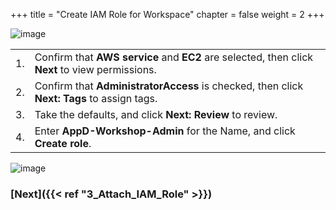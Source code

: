 +++
title = "Create IAM Role for Workspace"
chapter = false
weight = 2
+++

![image](/images/30_Workshop_Setup/ad_team_tech_lead.png)

<table class="table-with-numbers-and-wrapped-text">
   <tr class="main-row">
      <td class="med-number-bold">1.</td>
      <td class="sm-text">Confirm that <strong>AWS service</strong> and <strong>EC2</strong> are selected, then click <strong>Next</strong> to view permissions.</td>
   </tr>

   <tr class="main-row">
      <td class="med-number-bold">2.</td>
      <td class="sm-text">Confirm that <strong>AdministratorAccess</strong> is checked, then click <strong>Next: Tags</strong> to assign tags.</td>
   </tr>

   <tr class="main-row">
      <td class="med-number-bold">3.</td>
      <td class="sm-text">Take the defaults, and click <strong>Next: Review</strong> to review.</td>
   </tr>

   <tr class="main-row">
      <td class="med-number-bold">4.</td>
      <td class="sm-text">Enter <strong>AppD-Workshop-Admin</strong> for the Name, and click <strong>Create role</strong>.</td>
   </tr>

</table>

![image](/images/30_Workshop_Setup/iam_create_role.png)

### [**Next**]({{< ref "3_Attach_IAM_Role" >}}) <span style="color: #3e3071;"><i class='fas fa-cog fa-sm fa-spin'></i></span>
